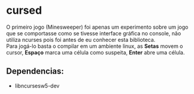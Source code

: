 # cursed

O primeiro jogo (Minesweeper) foi apenas um experimento sobre um jogo que se comportasse como se tivesse interface gráfica no console, não utiliza ncurses pois foi antes de eu conhecer esta biblioteca.<br/>
Para jogá-lo basta o compilar em um ambiente linux, as **Setas** movem o cursor, **Espaço** marca uma célula como suspeita, **Enter** abre uma célula. 

## Dependencias:
- libncursesw5-dev
